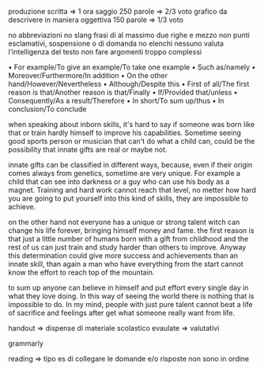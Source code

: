 produzione scritta => 1 ora 
	saggio 250 parole => 2/3 voto
	grafico da descrivere in maniera oggettiva 150 parole => 1/3 voto

no abbreviazioni
no slang
frasi di al massimo due righe e mezzo
non punti esclamativi, sospensione o di domanda
no elenchi
nessuno valuta l'intelligenza del testo non fare argomenti troppo complessi

• For example/To give an example/To take one example • Such as/namely • Moreover/Furthermore/In addition • On the other hand/However/Nevertheless • Although/Despite this • First of all/The first reason is that/Another reason is that/Finally • If/Provided that/unless • Consequently/As a result/Therefore • In short/To sum up/thus • In conclusion/To conclude


when speaking about inborn skills, it's hard to say if someone was born like that or train hardly himself to improve his capabilities. Sometime seeing good sports person or musician that can't do what a child can, could be the possibility that innate gifts are real or maybe not.

innate gifts can be classified in different ways, because, even if their origin comes always from genetics, sometime are very unique. For example a child that can see into darkness or a guy who can use his body as a magnet. Training and hard work cannot reach that level, no metter how hard you are going to put yourself into this kind of skills, they are impossible to achieve.

on the other hand not everyone has a unique or strong talent witch can change his life forever, bringing himself money and fame. the first reason is that just a little number of humans born with a gift from childhood and the rest of us can just train and study harder than others to improve. Anyway this determination could give more success and achievements than an innate skill, than again a man who have everything from the start cannot know the effort to reach top of the mountain.

to sum up anyone can believe in himself and put effort every single day in what they love doing. In this way of seeing the world there is nothing that is impossible to do. In my mind, people with just pure talent cannot beat a life of sacrifice and feelings after get what someone really want from life.

handout => dispense di materiale scolastico
evaulate => valutativi


grammarly


reading =>
tipo es di collegare le domande e/o risposte non sono in ordine



	